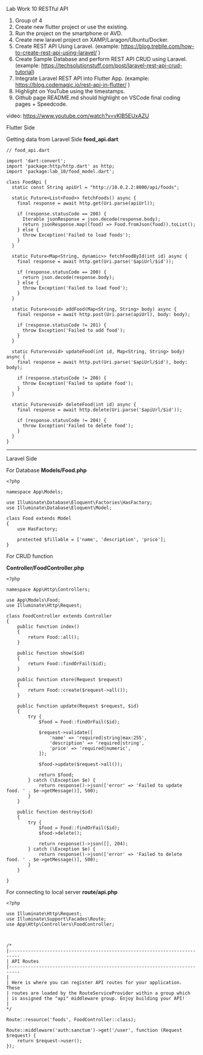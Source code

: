 Lab Work 10
RESTful API
1. Group of 4
2. Create new flutter project or use the existing.
3. Run the project on the smartphone or AVD.
4. Create new laravel project on XAMP/Laragon/Ubuntu/Docker.
5. Create REST API Using Laravel. (example: https://blog.treblle.com/how-to-create-rest-api-using-laravel/ )
6. Create Sample Database and perform REST API CRUD using Laravel. (example: https://techsolutionstuff.com/post/laravel-rest-api-crud-tutorial)
7. Integrate Laravel REST API into Flutter App.
(example: https://blog.codemagic.io/rest-api-in-flutter/ )
8. Highlight on YouTube using the timestamps.
9. Github page README.md should highlight on VSCode final coding pages + Speedcode.


video:
https://www.youtube.com/watch?v=vKlB5EUxAZU


Flutter Side

Getting data from Laravel Side
**food_api.dart**
```
// food_api.dart

import 'dart:convert';
import 'package:http/http.dart' as http;
import 'package:lab_10/food_model.dart';

class FoodApi {
  static const String apiUrl = "http://10.0.2.2:8000/api/foods";

  static Future<List<Food>> fetchFoods() async {
    final response = await http.get(Uri.parse(apiUrl));

    if (response.statusCode == 200) {
      Iterable jsonResponse = json.decode(response.body);
      return jsonResponse.map((food) => Food.fromJson(food)).toList();
    } else {
      throw Exception('Failed to load foods');
    }
  }

  static Future<Map<String, dynamic>> fetchFoodById(int id) async {
    final response = await http.get(Uri.parse('$apiUrl/$id'));

    if (response.statusCode == 200) {
      return json.decode(response.body);
    } else {
      throw Exception('Failed to load food');
    }
  }

  static Future<void> addFood(Map<String, String> body) async {
    final response = await http.post(Uri.parse(apiUrl), body: body);

    if (response.statusCode != 201) {
      throw Exception('Failed to add food');
    }
  }

  static Future<void> updateFood(int id, Map<String, String> body) async {
    final response = await http.put(Uri.parse('$apiUrl/$id'), body: body);

    if (response.statusCode != 200) {
      throw Exception('Failed to update food');
    }
  }

  static Future<void> deleteFood(int id) async {
    final response = await http.delete(Uri.parse('$apiUrl/$id'));

    if (response.statusCode != 204) {
      throw Exception('Failed to delete food');
    }
  }
}
```

-----------------------------------------------------------------------------------------------------------------------------------------------------------

Laravel Side

For Database
**Models/Food.php**
```
<?php

namespace App\Models;

use Illuminate\Database\Eloquent\Factories\HasFactory;
use Illuminate\Database\Eloquent\Model;

class Food extends Model
{
    use HasFactory;

    protected $fillable = ['name', 'description', 'price'];
}
```


For CRUD function

**Controller/FoodController.php**
```
<?php

namespace App\Http\Controllers;

use App\Models\Food;
use Illuminate\Http\Request;

class FoodController extends Controller
{
    public function index()
    {
        return Food::all();
    }

    public function show($id)
    {
        return Food::findOrFail($id);
    }

    public function store(Request $request)
    {
        return Food::create($request->all());
    }

    public function update(Request $request, $id)
    {
        try {
            $food = Food::findOrFail($id);
        
            $request->validate([
                'name' => 'required|string|max:255',
                'description' => 'required|string',
                'price' => 'required|numeric',
            ]);

            $food->update($request->all());

            return $food;
        } catch (\Exception $e) {
            return response()->json(['error' => 'Failed to update food. ' . $e->getMessage()], 500);
        }
    }

    public function destroy($id)
    {
        try {
            $food = Food::findOrFail($id);
            $food->delete();
    
            return response()->json([], 204);
        } catch (\Exception $e) {
            return response()->json(['error' => 'Failed to delete food. ' . $e->getMessage()], 500);
        }
    }
    
}
```

For connecting to local server
**route/api.php**
```
<?php

use Illuminate\Http\Request;
use Illuminate\Support\Facades\Route;
use App\Http\Controllers\FoodController;



/*
|--------------------------------------------------------------------------
| API Routes
|--------------------------------------------------------------------------
|
| Here is where you can register API routes for your application. These
| routes are loaded by the RouteServiceProvider within a group which
| is assigned the "api" middleware group. Enjoy building your API!
|
*/

Route::resource('foods', FoodController::class);

Route::middleware('auth:sanctum')->get('/user', function (Request $request) {
    return $request->user();
});
```
